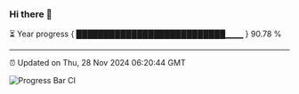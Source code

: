 ### Hi there 👋

⏳ Year progress { ███████████████████████████▁▁▁ } 90.78 %

---

⏰ Updated on Thu, 28 Nov 2024 06:20:44 GMT

![Progress Bar CI](https://github.com/liununu/liununu/workflows/Progress%20Bar%20CI/badge.svg)
